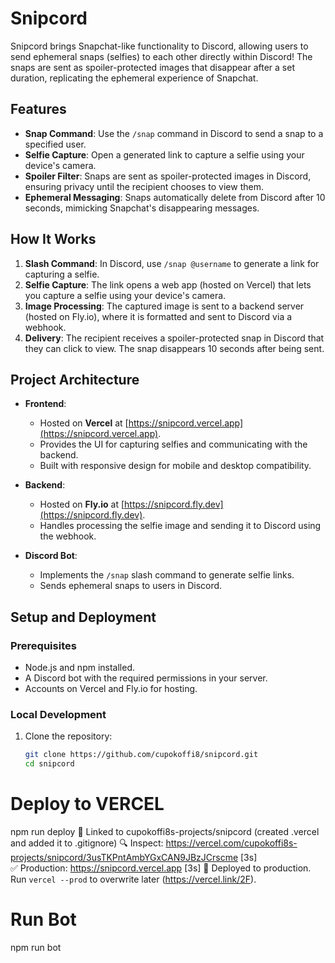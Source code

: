 # Snipcord

Snipcord brings Snapchat-like functionality to Discord, allowing users to send ephemeral snaps (selfies) to each other directly within Discord! The snaps are sent as spoiler-protected images that disappear after a set duration, replicating the ephemeral experience of Snapchat.

## Features
- **Snap Command**: Use the `/snap` command in Discord to send a snap to a specified user.
- **Selfie Capture**: Open a generated link to capture a selfie using your device's camera.
- **Spoiler Filter**: Snaps are sent as spoiler-protected images in Discord, ensuring privacy until the recipient chooses to view them.
- **Ephemeral Messaging**: Snaps automatically delete from Discord after 10 seconds, mimicking Snapchat's disappearing messages.

## How It Works
1. **Slash Command**: In Discord, use `/snap @username` to generate a link for capturing a selfie.
2. **Selfie Capture**: The link opens a web app (hosted on Vercel) that lets you capture a selfie using your device's camera.
3. **Image Processing**: The captured image is sent to a backend server (hosted on Fly.io), where it is formatted and sent to Discord via a webhook.
4. **Delivery**: The recipient receives a spoiler-protected snap in Discord that they can click to view. The snap disappears 10 seconds after being sent.

## Project Architecture
- **Frontend**: 
  - Hosted on **Vercel** at [https://snipcord.vercel.app](https://snipcord.vercel.app).
  - Provides the UI for capturing selfies and communicating with the backend.
  - Built with responsive design for mobile and desktop compatibility.

- **Backend**:
  - Hosted on **Fly.io** at [https://snipcord.fly.dev](https://snipcord.fly.dev).
  - Handles processing the selfie image and sending it to Discord using the webhook.

- **Discord Bot**:
  - Implements the `/snap` slash command to generate selfie links.
  - Sends ephemeral snaps to users in Discord.

## Setup and Deployment
### Prerequisites
- Node.js and npm installed.
- A Discord bot with the required permissions in your server.
- Accounts on Vercel and Fly.io for hosting.

### Local Development
1. Clone the repository:
   ```bash
   git clone https://github.com/cupokoffi8/snipcord.git
   cd snipcord


# Deploy to VERCEL
npm run deploy
🔗  Linked to cupokoffi8s-projects/snipcord (created .vercel and added it to .gitignore)
🔍  Inspect: https://vercel.com/cupokoffi8s-projects/snipcord/3usTKPntAmbYGxCAN9JBzJCrscme [3s]     
✅  Production: https://snipcord.vercel.app [3s]
📝  Deployed to production. Run `vercel --prod` to overwrite later (https://vercel.link/2F).

# Run Bot
npm run bot